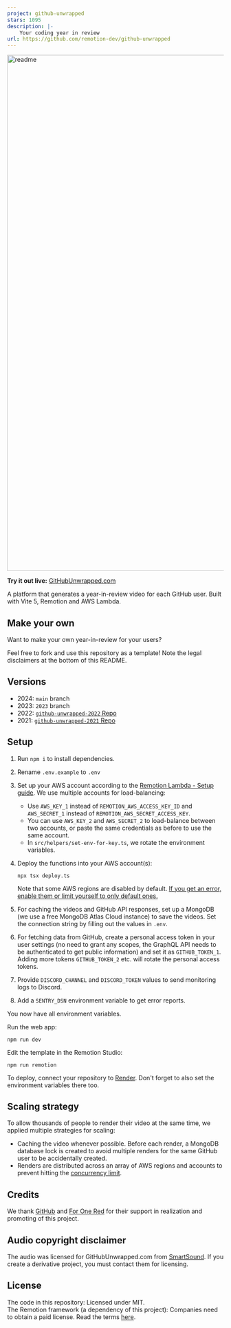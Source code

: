 ```yaml
---
project: github-unwrapped
stars: 1095
description: |-
    Your coding year in review
url: https://github.com/remotion-dev/github-unwrapped
---
```


<img width="1200" alt="readme" src="https://github.com/remotion-dev/github-unwrapped-2023/assets/73991323/0a907f4f-a591-4d98-8b38-c90581ccfb33">

**Try it out live:** [GitHubUnwrapped.com](https://www.githubunwrapped.com)

A platform that generates a year-in-review video for each GitHub user. Built with Vite 5, Remotion and AWS Lambda.

## Make your own

Want to make your own year-in-review for your users?

Feel free to fork and use this repository as a template! Note the legal disclaimers at the bottom of this README.

## Versions

- 2024: `main` branch
- 2023: `2023` branch
- 2022: [`github-unwrapped-2022` Repo](https://github.com/remotion-dev/github-unwrapped-2022)
- 2021: [`github-unwrapped-2021` Repo](https://github.com/remotion-dev/github-unwrapped-2021)

## Setup

1. Run `npm i` to install dependencies.
2. Rename `.env.example` to `.env`
3. Set up your AWS account according to the [Remotion Lambda - Setup guide](https://remotion.dev/docs/lambda/setup). We use multiple accounts for load-balancing:
   - Use `AWS_KEY_1` instead of `REMOTION_AWS_ACCESS_KEY_ID` and `AWS_SECRET_1` instead of `REMOTION_AWS_SECRET_ACCESS_KEY`.
   - You can use `AWS_KEY_2` and `AWS_SECRET_2` to load-balance between two accounts, or paste the same credentials as before to use the same account.
   - In `src/helpers/set-env-for-key.ts`, we rotate the environment variables.
4. Deploy the functions into your AWS account(s):

   ```
   npx tsx deploy.ts
   ```

   Note that some AWS regions are disabled by default. [If you get an error, enable them or limit yourself to only default ones.](https://remotion.dev/docs/lambda/troubleshooting/security-token)

5. For caching the videos and GitHub API responses, set up a MongoDB (we use a free MongoDB Atlas Cloud instance) to save the videos. Set the connection string by filling out the values in `.env`.
6. For fetching data from GitHub, create a personal access token in your user settings (no need to grant any scopes, the GraphQL API needs to be authenticated to get public information) and set it as `GITHUB_TOKEN_1`. Adding more tokens `GITHUB_TOKEN_2` etc. will rotate the personal access tokens.
7. Provide `DISCORD_CHANNEL` and `DISCORD_TOKEN` values to send monitoring logs to Discord.
8. Add a `SENTRY_DSN` environment variable to get error reports.

You now have all environment variables.

Run the web app:

```console
npm run dev
```

Edit the template in the Remotion Studio:

```console
npm run remotion
```

To deploy, connect your repository to [Render](https://render.com/). Don't forget to also set the environment variables there too.

## Scaling strategy

To allow thousands of people to render their video at the same time, we applied multiple strategies for scaling:

- Caching the video whenever possible. Before each render, a MongoDB database lock is created to avoid multiple renders for the same GitHub user to be accidentally created.
- Renders are distributed across an array of AWS regions and accounts to prevent hitting the [concurrency limit](https://www.remotion.dev/docs/lambda/troubleshooting/rate-limit).

## Credits

We thank [GitHub](https://github.com/github) and [For One Red](https://github.com/foronered) for their support in realization and promoting of this project.

## Audio copyright disclaimer

The audio was licensed for GitHubUnwrapped.com from [SmartSound](https://www.smartsound.com/). If you create a derivative project, you must contact them for licensing.

## License

The code in this repository: Licensed under MIT.  
The Remotion framework (a dependency of this project): Companies need to obtain a paid license. Read the terms [here](https://github.com/remotion-dev/remotion/blob/main/LICENSE.md#company-license).

